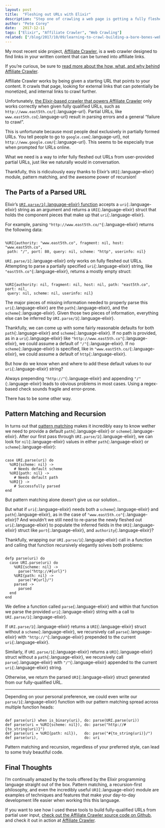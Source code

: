 ```yaml
---
layout: post
title:  "Fleshing out URLs with Elixir"
description: "Step one of crawling a web page is getting a fully fleshed out URL pointing to that page. Unfortunately, people usually think of URLs in fuzzy, incomplete terms. Thankfully, fleshing out the missing details is simple with Elixir."
author: "Pete Corey"
date:   2017-12-11
tags: ["Elixir", "Affiliate Crawler", "Web Crawling"]
related: ["/blog/2017/10/09/learning-to-crawl-building-a-bare-bones-web-crawler-with-elixir/", "/blog/2017/11/20/crawling-for-cash-with-affiliate-crawler/"]
---
```


My most recent side project, [Affiliate Crawler](https://www.affiliatecrawler.com/), is a web crawler designed to find links in your written content that can be turned into affiliate links.

If you’re curious, be sure to [read more about the how, what, and why behind Affiliate Crawler](/blog/2017/11/20/crawling-for-cash-with-affiliate-crawler/).

Affiliate Crawler works by being given a starting URL that points to your content. It crawls that page, looking for external links that can potentially be monetized, and internal links to crawl further.

Unfortunately, [the Elixir-based crawler that powers Affiliate Crawler](http://www.east5th.co/blog/2017/10/09/learning-to-crawl-building-a-bare-bones-web-crawler-with-elixir/) only works correctly when given fully qualified URLs, such as `http://www.east5th.co/`{:.language-url}. Partial URLs, like `www.east5th.co`{:.language-url} result in parsing errors and a general “failure to crawl”.

This is unfortunate because most people deal exclusively in partially formed URLs. You tell people to go to `google.com`{:.language-url}, not `http://www.google.com/`{:.language-url}. This seems to be especially true when prompted for URLs online.

What we need is a way to infer fully fleshed out URLs from user-provided partial URLs, just like we naturally would in conversation.

Thankfully, this is ridiculously easy thanks to Elixir’s `URI`{:.language-elixir} module, pattern matching, and the awesome power of recursion!

## The Parts of a Parsed URL

Elixir’s [`URI.parse/1`{:.language-elixir} function](https://hexdocs.pm/elixir/URI.html#parse/1) accepts a `uri`{:.language-elixir} string as an argument and returns a `URI`{:.language-elixir} struct that holds the component pieces that make up that `uri`{:.language-elixir}.

For example, parsing `"http://www.east5th.co/"`{:.language-elixir} returns the following data:

<pre class='language-elixir'><code class='language-elixir'>
%URI{authority: "www.east5th.co", fragment: nil, host: "www.east5th.co",
 path: "/", port: 80, query: nil, scheme: "http", userinfo: nil}
</code></pre>

`URI.parse/1`{:.language-elixir} only works on fully fleshed out URLs. Attempting to parse a partially specified `uri`{:.language-elixir} string, like `"east5th.co"`{:.language-elixir}, returns a mostly empty struct:

<pre class='language-elixir'><code class='language-elixir'>
%URI{authority: nil, fragment: nil, host: nil, path: "east5th.co", port: nil,
 query: nil, scheme: nil, userinfo: nil}
</code></pre>

The major pieces of missing information needed to properly parse this `uri`{:.language-elixir} are the `path`{:.language-elixir}, and the `scheme`{:.language-elixir}. Given those two pieces of information, everything else can be inferred by `URI.parse/1`{:.language-elixir}.

Thankfully, we can come up with some fairly reasonable defaults for both `path`{:.language-elixir} and `scheme`{:.language-elixir}. If no path is provided, as in a `uri`{:.language-elixir} like `"http://www.east5th.co"`{:.language-elixir}, we could assume a default of `"/"`{:.language-elixir}. If no `scheme`{:.language-elixir} is specified, like in `"www.east5th.co/`{:.language-elixir}, we could assume a default of `http`{:.language-elixir}.

But how do we know when and where to add these default values to our `uri`{:.language-elixir} string?

Always prepending `"http://"`{:.language-elixir} and appending `"/"`{:.language-elixir} leads to obvious problems in most cases. Using a regex-based check sounds fragile and error-prone.

There has to be some other way.

## Pattern Matching and Recursion

In turns out that [pattern matching](http://elixir-lang.github.io/getting-started/pattern-matching.html#pattern-matching-1) makes it incredibly easy to know wether we need to provide a default `path`{:.language-elixir} or `scheme`{:.language-elixir}. After our first pass through `URI.parse/1`{:.language-elixir}, we can look for `nil`{:.language-elixir} values in either `path`{:.language-elixir} or `scheme`{:.language-elixir}:

<pre class='language-elixir'><code class='language-elixir'>
case URI.parse(uri) do
  %URI{scheme: nil} ->
    # Needs default scheme
  %URI{path: nil} ->
    # Needs default path
  %URI{} ->
    # Successfully parsed
end
</code></pre>

But pattern matching alone doesn’t give us our solution…

But what if `uri`{:.language-elixir} needs both a `scheme`{:.language-elixir} and `path`{:.language-elixir}, as in the case of `"www.east5th.co"`{:.language-elixir}? And wouldn’t we still need to re-parse the newly fleshed out `uri`{:.language-elixir} to populate the inferred fields in the `URI`{:.language-elixir} struct like `port`{:.language-elixir}, and `authority`{:.language-elixir}?

Thankfully, wrapping our `URI.parse/1`{:.language-elixir} call in a function and calling that function recursively elegantly solves both problems:

<pre class='language-elixir'><code class='language-elixir'>
defp parse(uri) do
  case URI.parse(uri) do
    %URI{scheme: nil} ->
      parse("http://#{url}")
    %URI{path: nil} ->
      parse("#{url}/")
    parsed ->
      parsed
  end
end
</code></pre>

We define a function called `parse`{:.language-elixir} and within that function we parse the provided `uri`{:.language-elixir} string with a call to `URI.parse/1`{:.language-elixir}.

If `URI.parse/1`{:.language-elixir} returns a `URI`{:.language-elixir} struct without a `scheme`{:.language-elixir}, we recursively call `parse`{:.language-elixir} with `"http://"`{:.language-elixir} prepended to the current `uri`{:.language-elixir}.

Similarly, if `URI.parse/1`{:.language-elixir} returns a `URI`{:.language-elixir} struct without a `path`{:.language-elixir}, we recursively call `parse`{:.language-elixir} with `"/"`{:.language-elixir} appended to the current `uri`{:.language-elixir} string.

Otherwise, we return the parsed `URI`{:.language-elixir} struct generated from our fully-qualified URL.

---- 

Depending on your personal preference, we could even write our `parse/1`{:.language-elixir} function with our pattern matching spread across multiple function heads:

<pre class='language-elixir'><code class='language-elixir'>
def parse(uri) when is_binary(uri), do: parse(URI.parse(uri))
def parse(uri = %URI{scheme: nil}), do: parse("http://#{to_string(uri)}")
def parse(uri = %URI{path: nil}),   do: parse("#{to_string(uri)}/")
def parse(uri),                     do: uri
</code></pre>

Pattern matching and recursion, regardless of your preferred style, can lead to some truly beautiful code.

## Final Thoughts

I’m continually amazed by the tools offered by the Elixir programming language straight out of the box. Pattern matching, a recursion-first philosophy, and even the incredibly useful `URI`{:.language-elixir} module are examples of techniques and features that make your day-to-day development life easier when working this this language.

If you want to see how I used these tools to build fully-qualified URLs from partial user input, [check out the Affiliate Crawler source code on Github](https://github.com/pcorey/affiliate_crawler/blob/master/lib/affiliate_crawler/crawler.ex#L19-L28), and check it out in action at [Affiliate Crawler](https://www.affiliatecrawler.com/).

